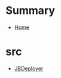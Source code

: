 # Summary
- [Home](README.md)
# src
  - [JBDeployer](src/JBOmnichainDeployer.sol/contract.JBDeployer.md)

